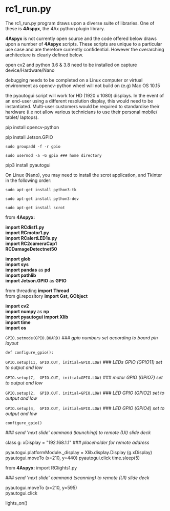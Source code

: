 # rc1_run.py

The rc1_run.py program draws upon a diverse suite of libraries. One of these is __4Aspyx__, the 4Ax python plugin library.

__4Aspyx__ is not currently open source and the code offered below draws upon a number of __4Aspyx__ scripts. These scripts are unique to a particular use case and are therefore
currently confidential. However the overarching architecture is clearly defined below.


open cv2 and python 3.6 & 3.8 need to be installed on capture device/Hardware/Nano

debugging needs to be completed on a Linux computer or virtual environment as opencv-python wheel will not build on (e.g) Mac OS 10.15

the pyautogui script will work for HD (1920 x 1080) displays. In the event of an end-user using a different resolution display, this would need to be instantiated. Multi-user customers would be required to standardise their hardware (i.e not allow various technicians to use their personal mobile/ tablet/ laptops).    

pip install opencv-python

pip install Jetson.GPIO

	sudo groupadd -f -r gpio
 
	sudo usermod -a -G gpio ### home directory
 
pip3 install pyautogui	

On Linux (Nano), you may need to install the scrot application, and Tkinter in the following order:

	sudo apt-get install python3-tk

	sudo apt-get install python3-dev

	sudo apt-get install scrot
	
from __4Aspyx:__
 
__import RCdist1.py__  
__import RCmotor1.py__   
__import RCalertLED1s.py__  
__import RC2cameraCap1__  
__RCDamageDetectnet50__

__import glob__	  
__import sys__	  
__import pandas__ as __pd__  
__import pathlib__  
__import Jetson.GPIO__ as __GPIO__ 

from threading __import Thread__  
from gi.repository __import Gst, GObject__

__import cv2__  
__import numpy__ as __np__  
__import pyautogui__
__import Xlib__  
__import time__  
__import os__

`GPIO.setmode(GPIO.BOARD)`			_### gpio numbers set according to board pin layout_

`def configure_gpio():`
  
`GPIO.setup(11, GPIO.OUT, initial=GPIO.LOW)`	_### LEDs GPIO  (GPIO11) set to output and low_

`GPIO.setup(7,  GPIO.OUT, initial=GPIO.LOW)`	_### motor GPIO (GPIO7) set to output and low_

`GPIO.setup(2,  GPIO.OUT, initial=GPIO.LOW)`	_### LED GPIO (GPIO2) set to output and low_

`GPIO.setup(4,  GPIO.OUT, initial=GPIO.LOW)`	_### LED GPIO (GPIO4) set to output and low_

`configure_gpio()`  

_### send 'next slide' command (launching) to remote (UI) slide deck_ 

class g:
xDisplay = "192.168.1.1"	_### placeholder for remote address_

pyautogui.platformModule._display = Xlib.display.Display (g.xDisplay)
pyautogui.moveTo (x=210, y=440)
pyautogui.click
time.sleep(5)

from __4Aspyx:__ import RClights1.py  

_### send 'next slide' command (scanning) to remote (UI) slide deck_

pyautogui.moveTo (x=210, y=595)  
pyautogui.click  

lights_on()
